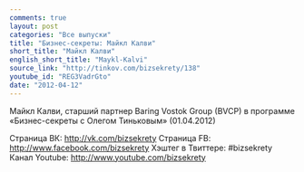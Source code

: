 ```yaml
---
comments: true
layout: post
categories: "Все выпуски"
title: "Бизнес-секреты: Майкл Калви"
short_title: "Майкл Калви"
english_short_title: "Maykl-Kalvi"
source_link: "http://tinkov.com/bizsekrety/138"
youtube_id: "REG3VadrGto"
date: "2012-04-12"
---
```

Майкл Калви, старший партнер Baring Vostok Group (BVCP) в программе «Бизнес-секреты с Олегом Тиньковым» (01.04.2012)

Страница ВК: http://vk.com/bizsekrety
Страница FB: http://www.facebook.com/bizsekrety
Хэштег в Твиттере: #bizsekrety
Канал Youtube: http://www.youtube.com/bizsekrety
